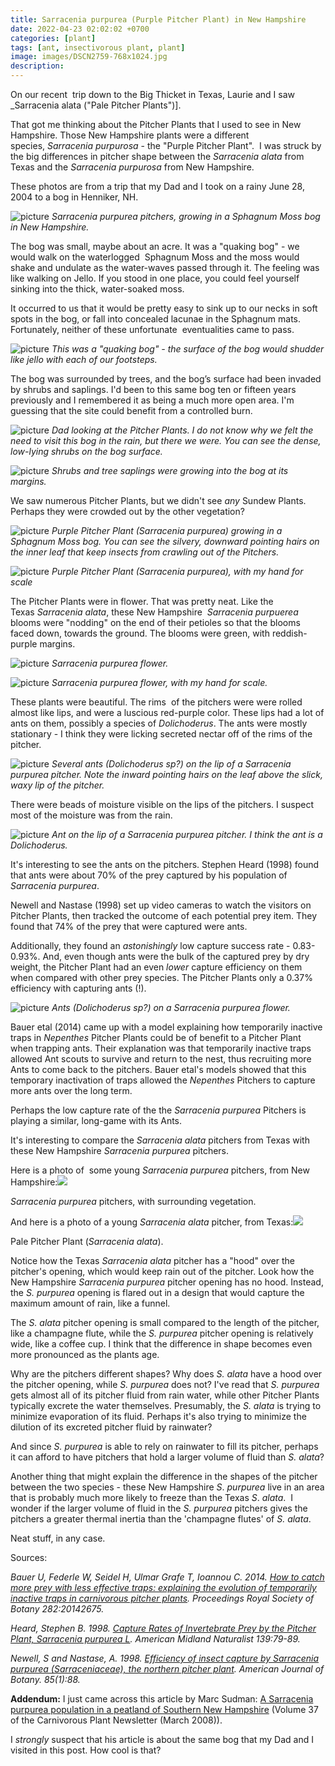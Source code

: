 ```yaml
---
title: Sarracenia purpurea (Purple Pitcher Plant) in New Hampshire
date: 2022-04-23 02:02:02 +0700
categories: [plant]
tags: [ant, insectivorous plant, plant]
image: images/DSCN2759-768x1024.jpg
description: 
---
```


On our recent  trip down to the Big Thicket in Texas, Laurie and I saw _Sarracenia alata ("Pale Pitcher Plants")].

That got me thinking about the Pitcher Plants that I used to see in New Hampshire. Those New Hampshire plants were a different species, _Sarracenia purpurosa_ - the "Purple Pitcher Plant".  I was struck by the big differences in pitcher shape between the _Sarracenia alata_ from Texas and the _Sarracenia purpurosa_ from New Hampshire.

These photos are from a trip that my Dad and I took on a rainy June 28, 2004 to a bog in Henniker, NH. 

![picture](images/DSCN2759-768x1024.jpg)
*_Sarracenia purpurea_ pitchers, growing in a Sphagnum Moss bog in New Hampshire.*

The bog was small, maybe about an acre. It was a "quaking bog" - we would walk on the waterlogged  Sphagnum Moss and the moss would shake and undulate as the water-waves passed through it. The feeling was like walking on Jello. If you stood in one place, you could feel yourself sinking into the thick, water-soaked moss.

It occurred to us that it would be pretty easy to sink up to our necks in soft spots in the bog, or fall into concealed lacunae in the Sphagnum mats. Fortunately, neither of these unfortunate  eventualities came to pass.

![picture](images/DSCN2760-1024x768.jpg)
*This was a "quaking bog" - the surface of the bog would shudder like jello with each of our footsteps.*

The bog was surrounded by trees, and the bog’s surface had been invaded by shrubs and saplings. I'd been to this same bog ten or fifteen years previously and I remembered it as being a much more open area. I'm guessing that the site could benefit from a controlled burn.

![picture](images/DSCN2727-1024x768.jpg)
*Dad looking at the Pitcher Plants. I do not know why we felt the need to visit this bog in the rain, but there we were. You can see the dense, low-lying shrubs on the bog surface.*

![picture](images/DSCN2761-1024x768.jpg)
*Shrubs and tree saplings were growing into the bog at its margins.*

We saw numerous Pitcher Plants, but we didn't see _any_ Sundew Plants. Perhaps they were crowded out by the other vegetation?

![picture](images/DSCN2723-1024x768.jpg)
*Purple Pitcher Plant (_Sarracenia purpurea_) growing in a Sphagnum Moss bog. You can see the silvery, downward pointing hairs on the inner leaf that keep insects from crawling out of the Pitchers.*

![picture](images/DSCN2724-1024x768.jpg)
*Purple Pitcher Plant _(Sarracenia purpurea_), with my hand for scale*

The Pitcher Plants were in flower. That was pretty neat. Like the Texas _Sarracenia alata_, these New Hampshire  _Sarracenia purpuerea_ blooms were "nodding" on the end of their petioles so that the blooms faced down, towards the ground. The blooms were green, with reddish-purple margins.

![picture](images/DSCN2757-1024x768.jpg)
*_Sarracenia purpurea_ flower.*

![picture](images/DSCN2758-1024x768.jpg)
*_Sarracenia purpurea_ flower, with my hand for scale.*

These plants were beautiful. The rims  of the pitchers were were rolled almost like lips, and were a luscious red-purple color. These lips had a lot of ants on them, possibly a species of _Dolichoderus_. The ants were mostly stationary - I think they were licking secreted nectar off of the rims of the pitcher.

![picture](images/DSCN2741-1024x768.jpg)
*Several ants (_Dolichoderus sp_?) on the lip of a _Sarracenia purpurea_ pitcher. Note the inward pointing hairs on the leaf above the slick, waxy lip of the pitcher.*

There were beads of moisture visible on the lips of the pitchers. I suspect most of the moisture was from the rain.

![picture](images/DSCN2738-1024x768.jpg)
*Ant on the lip of a _Sarracenia purpurea_ pitcher. I think the ant is a _Dolichoderus_.*

It's interesting to see the ants on the pitchers. Stephen Heard (1998) found that ants were about 70% of the prey captured by his population of _Sarracenia purpurea_.

Newell and Nastase (1998) set up video cameras to watch the visitors on Pitcher Plants, then tracked the outcome of each potential prey item. They found that 74% of the prey that were captured were ants.

Additionally, they found an _astonishingly_ low capture success rate - 0.83-0.93%. And, even though ants were the bulk of the captured prey by dry weight, the Pitcher Plant had an even _lower_ capture efficiency on them when compared with other prey species. The Pitcher Plants only a 0.37% efficiency with capturing ants (!).

![picture](images/DSCN2743-1024x768.jpg)
*Ants _(Dolichoderus_ sp?) on a _Sarracenia purpurea_ flower.*

Bauer etal (2014) came up with a model explaining how temporarily inactive traps in _Nepenthes_ Pitcher Plants could be of benefit to a Pitcher Plant when trapping ants. Their explanation was that temporarily inactive traps allowed Ant scouts to survive and return to the nest, thus recruiting more Ants to come back to the pitchers. Bauer etal's models showed that this temporary inactivation of traps allowed the _Nepenthes_ Pitchers to capture more ants over the long term.

Perhaps the low capture rate of the the _Sarracenia purpurea_ Pitchers is playing a similar, long-game with its Ants.

It's interesting to compare the _Sarracenia alata_ pitchers from Texas with these New Hampshire _Sarracenia purpurea_ pitchers.

Here is a photo of  some young _Sarracenia purpurea_ pitchers, from New Hampshire:[![](images/DSCN2755-1024x768.jpg)](https://tightloop.com/blog/wp-content/uploads/2022/04/DSCN2755.jpg)

_Sarracenia purpurea_ pitchers, with surrounding vegetation.

And here is a photo of a young _Sarracenia alata_ pitcher, from Texas:[![](images/IMG_5197-710x1024.jpg)](https://tightloop.com/blog/wp-content/uploads/2022/04/IMG_5197.jpg)

Pale Pitcher Plant (_Sarracenia alata_).

Notice how the Texas _Sarracenia alata_ pitcher has a "hood" over the pitcher's opening, which would keep rain out of the pitcher. Look how the New Hampshire _Sarracenia purpurea_ pitcher opening has no hood. Instead, the _S. purpurea_ opening is flared out in a design that would capture the maximum amount of rain, like a funnel.

The _S. alata_ pitcher opening is small compared to the length of the pitcher, like a champagne flute, while the _S. purpurea_ pitcher opening is relatively wide, like a coffee cup. I think that the difference in shape becomes even more pronounced as the plants age.

Why are the pitchers different shapes? Why does _S. alata_ have a hood over the pitcher opening, while _S. purpurea_ does not? I've read that _S. purpurea_ gets almost all of its pitcher fluid from rain water, while other Pitcher Plants typically excrete the water themselves. Presumably, the _S. alata_ is trying to minimize evaporation of its fluid. Perhaps it's also trying to minimize the dilution of its excreted pitcher fluid by rainwater?

And since _S. purpurea_ is able to rely on rainwater to fill its pitcher, perhaps it can afford to have pitchers that hold a larger volume of fluid than _S. alata_?

Another thing that might explain the difference in the shapes of the pitcher between the two species - these New Hampshire _S_. _purpurea_ live in an area that is probably much more likely to freeze than the Texas _S_. _alata_.  I wonder if the larger volume of fluid in the _S._ _purpurea_ pitchers gives the pitchers a greater thermal inertia than the 'champagne flutes' of _S._ _alata_.

Neat stuff, in any case.

Sources:

_Bauer U, Federle W, Seidel H, Ulmar Grafe T, Ioannou C. 2014. [How to catch more prey with less effective traps: explaining the evolution of temporarily inactive traps in carnivorous pitcher plants](https://royalsocietypublishing.org/doi/pdf/10.1098/rspb.2014.2675). Proceedings Royal Society of Botany 282:20142675._

_Heard, Stephen B. 1998. [Capture Rates of Invertebrate Prey by the Pitcher Plant, Sarracenia purpurea L](http://www2.unb.ca/~sheard/pdfs/1998_pitcher_plant_prey.pdf). American Midland Naturalist 139:79-89._

_Newell, S and Nastase, A. 1998. [Efficiency of insect capture by Sarracenia purpurea (Sarraceniaceae), the northern pitcher plant](https://pubmed.ncbi.nlm.nih.gov/21684883/). American Journal of Botany. 85(1):88._

**Addendum:** I just came across this article by Marc Sudman: [A Sarracenia purpurea population in a peatland of Southern New Hampshire](https://cpn.carnivorousplants.org/articles/CPNv37n1p27_30.pdf) (Volume 37 of the Carnivorous Plant Newsletter (March 2008)).

I _strongly_ suspect that his article is about the same bog that my Dad and I visited in this post. How cool is that?
